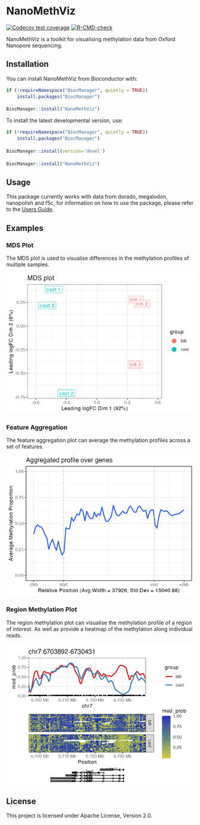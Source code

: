# NanoMethViz

<!-- badges: start -->
[![Codecov test coverage](https://codecov.io/gh/Shians/NanoMethViz/branch/master/graph/badge.svg)](https://codecov.io/gh/Shians/NanoMethViz?branch=master)
[![R-CMD-check](https://github.com/Shians/NanoMethViz/workflows/R-CMD-check/badge.svg)](https://github.com/Shians/NanoMethViz/actions)
<!-- badges: end -->

NanoMethViz is a toolkit for visualising methylation data from Oxford Nanopore sequencing.

## Installation

You can install NanoMethViz from Bioconductor with:

``` r
if (!requireNamespace("BiocManager", quietly = TRUE))
    install.packages("BiocManager")

BiocManager::install("NanoMethViz")
```

To install the latest developmental version, use:

``` r
if (!requireNamespace("BiocManager", quietly = TRUE))
    install.packages("BiocManager")

BiocManager::install(version='devel')

BiocManager::install("NanoMethViz")
```

## Usage

This package currently works with data from dorado, megalodon, nanopolish and f5c, for information on how to use the
package, please refer to the [Users Guide](https://www.bioconductor.org/packages/release/bioc/vignettes/NanoMethViz/inst/doc/UsersGuide.html).

## Examples

### MDS Plot

The MDS plot is used to visualise differences in the methylation profiles of
multiple samples.

![](man/figures/mds.png)

### Feature Aggregation

The feature aggregation plot can average the methylation profiles across a set
of features.

![](man/figures/agg_genes.png)

### Region Methylation Plot

The region methylation plot can visualise the methylation profile of a region
of interest. As well as provide a heatmap of the methylation along individual
reads.

![](man/figures/peg3_gene.png)


## License

This project is licensed under Apache License, Version 2.0.
